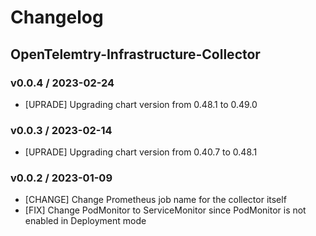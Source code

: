 # Changelog

## OpenTelemtry-Infrastructure-Collector

### v0.0.4 / 2023-02-24

* [UPRADE] Upgrading chart version from 0.48.1 to 0.49.0

### v0.0.3 / 2023-02-14

* [UPRADE] Upgrading chart version from 0.40.7 to 0.48.1

### v0.0.2 / 2023-01-09
 
* [CHANGE] Change Prometheus job name for the collector itself
* [FIX] Change PodMonitor to ServiceMonitor since PodMonitor is not enabled in Deployment mode